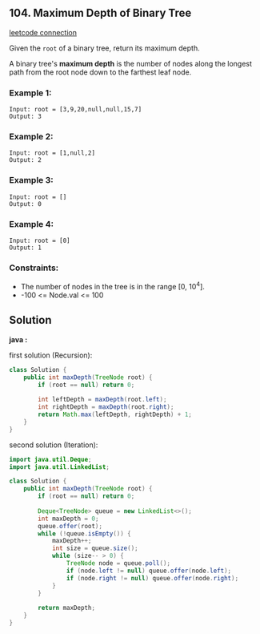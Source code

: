 ## 104. Maximum Depth of Binary Tree

[leetcode connection](https://leetcode.com/problems/maximum-depth-of-binary-tree/)

Given the `root` of a binary tree, return its maximum depth.

A binary tree's **maximum depth** is the number of nodes along the longest path from the root node down to the farthest leaf node.

### Example 1:
```
Input: root = [3,9,20,null,null,15,7]
Output: 3
```

### Example 2:
```
Input: root = [1,null,2]
Output: 2
```

### Example 3:
```
Input: root = []
Output: 0
```

### Example 4:
```
Input: root = [0]
Output: 1
```

### Constraints:

* The number of nodes in the tree is in the range [0, 10<sup>4</sup>].
* -100 <= Node.val <= 100

## Solution

**java :**

first solution (Recursion):
```java
class Solution {
    public int maxDepth(TreeNode root) {
        if (root == null) return 0;
        
        int leftDepth = maxDepth(root.left);
        int rightDepth = maxDepth(root.right);
        return Math.max(leftDepth, rightDepth) + 1;
    }
}
```

second solution (Iteration):
```java
import java.util.Deque;
import java.util.LinkedList;

class Solution {
    public int maxDepth(TreeNode root) {
        if (root == null) return 0;
        
        Deque<TreeNode> queue = new LinkedList<>();
        int maxDepth = 0;
        queue.offer(root);
        while (!queue.isEmpty()) {
            maxDepth++;
            int size = queue.size();
            while (size-- > 0) {
                TreeNode node = queue.poll();
                if (node.left != null) queue.offer(node.left);
                if (node.right != null) queue.offer(node.right);
            }
        }
        
        return maxDepth;
    }
}
```